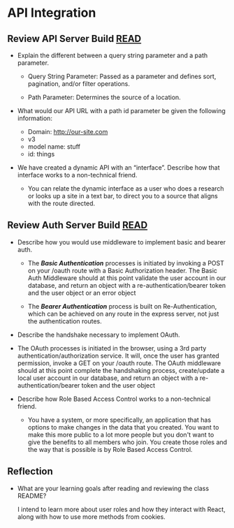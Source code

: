 # API Integration

## Review API Server Build [READ](https://codefellows.github.io/code-401-javascript-guide/curriculum/apps-and-libraries/api-server/)

- Explain the different between a query string parameter and a path parameter.

  - Query String Parameter: Passed as a parameter and defines sort, pagination, and/or filter operations.

  - Path Parameter: Determines the source of a location.

- What would our API URL with a path id parameter be given the following information:
  - Domain: http://our-site.com
  - v3
  - model name: stuff
  - id: things

- We have created a dynamic API with an “interface”. Describe how that interface works to a non-technical friend.

  - You can relate the dynamic interface as a user who does a research or looks up a site in a text bar, to direct you to a source that aligns with the route directed.

## Review Auth Server Build [READ](https://codefellows.github.io/code-401-javascript-guide/curriculum/apps-and-libraries/auth-server/)

- Describe how you would use middleware to implement basic and bearer auth.

  - The ***Basic Authentication*** processes is initiated by invoking a POST on your /oauth route with a Basic Authorization header. The Basic Auth Middleware should at this point validate the user account in our database, and return an object with a re-authentication/bearer token and the user object or an error object

  - The ***Bearer Authentication*** process is built on Re-Authentication, which can be achieved on any route in the express server, not just the authentication routes.

- Describe the handshake necessary to implement OAuth.

- The OAuth processes is initiated in the browser, using a 3rd party authentication/authorization service. It will, once the user has granted permission, invoke a GET on your /oauth route. The OAuth middleware should at this point complete the handshaking process, create/update a local user account in our database, and return an object with a re-authentication/bearer token and the user object

- Describe how Role Based Access Control works to a non-technical friend.

  - You have a system, or more specifically, an application that has options to make changes in the data that you created. You want to make this more public to a lot more people but you don't want to give the benefits to all members who join. You create those roles and the way that is possible is by Role Based Access Control.

## Reflection

- What are your learning goals after reading and reviewing the class README?

   I intend to learn more about user roles and how they interact with React, along with how to use more methods from cookies.
